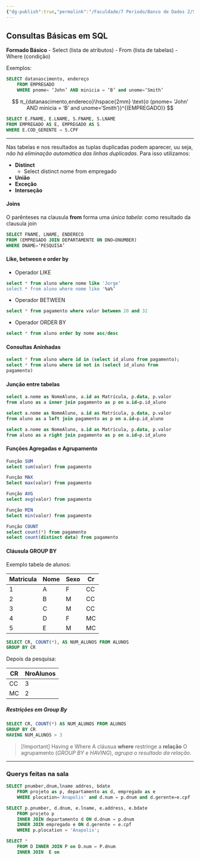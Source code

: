 ```yaml
---
{"dg-publish":true,"permalink":"/Faculdade/7 Periodo/Banco de Dados 2/Sub-Notes/SQL/","tags":["BD"],"created":"2024-07-08T09:34:22.599-03:00"}
---
```



## Consultas Básicas em SQL

**Formado Básico**
	- Select (lista de atributos)
	- From (lista de tabelas)
	- Where (condição)

Exemplos:
```sql
SELECT datanascimento, endereço
	FROM EMPREGADO
	WHERE pnome= ‘John’ AND minicia = ‘B’ and unome=‘Smith’
```

$$
π_{datanascimento,endereco}\hspace{2mm} \text{σ (pnome= ‘John’ AND minicia = ‘B’ and unome=‘Smith’)}^{(EMPREGADO)}
$$

```sql
SELECT E.FNAME, E.LNAME, S.FNAME, S.LNAME
FROM EMPREGADO AS E, EMPREGADO AS S
WHERE E.COD_GERENTE = S.CPF
```
---
Nas tabelas e nos resultados as tuplas duplicadas podem aparecer, uu seja, *não há eliminação automática das linhas duplicadas*.
Para isso utilizamos:
- **Distinct**
	- Select distinct nome from empregado
- **União**
- **Exceção**
- **Interseção**

#### Joins
O parênteses na clausula **from** forma uma *única tabela*: como resultado da clausula join
```sql
SELECT FNAME, LNAME, ENDERECO
FROM (EMPREGADO JOIN DEPARTAMENTE ON DNO=DNUMBER)
WHERE DNAME=‘PESQUISA’
```
#### Like, between e order by
- Operador LIKE
```sql
select * from aluno where nome like 'Jorge‘
select * from aluno where nome like '%a%‘
```
- Operador BETWEEN
```sql
select * from pagamento where valor between 20 and 32
```
- Operador ORDER BY
```sql
select * from aluno order by nome asc/desc
```

#### Consultas Aninhadas
```sql
select * from aluno where id in (select id_aluno from pagamento);
select * from aluno where id not in (select id_aluno from
pagamento)
```

#### Junção entre tabelas
```sql
select a.nome as NomeAluno, a.id as Matrícula, p.data, p.valor
from aluno as a inner join pagamento as p on a.id=p.id_aluno

select a.nome as NomeAluno, a.id as Matrícula, p.data, p.valor
from aluno as a left join pagamento as p on a.id=p.id_aluno

select a.nome as NomeAluno, a.id as Matrícula, p.data, p.valor
from aluno as a right join pagamento as p on a.id=p.id_aluno
```

#### Funções Agregadas e Agrupamento


```sql
Função SUM
select sum(valor) from pagamento

Função MAX
Select max(valor) from pagamento

Função AVG
select avg(valor) from pagamento

Função MIN
Select min(valor) from pagamento

Função COUNT
select count(*) from pagamento
select count(distinct data) from pagamento
```

#### Cláusula GROUP BY
Exemplo tabela de alunos:

| Matricula | Nome | Sexo | Cr  |
| --------- | ---- | ---- | --- |
| 1         | A    | F    | CC  |
| 2         | B    | M    | CC  |
| 3         | C    | M    | CC  |
| 4         | D    | F    | MC  |
| 5         | E    | M    | MC  | 

```sql
SELECT CR, COUNT(*), AS NUM_ALUNOS FROM ALUNOS
GROUP BY CR
```
Depois da pesquisa:

| CR  | NroAlunos |
| --- | --------- |
| CC  | 3         |
| MC  | 2         | 

##### Restrições em Group By
```sql
SELECT CR, COUNT(*) AS NUM_ALUNOS FROM ALUNOS
GROUP BY CR
HAVING NUM_ALUNOS > 3
```


> [!important] Having e Where
> A cláusua **where** restringe a **relação**
O agrupamento (*GROUP BY e HAVING*), *agrupa o resultado da relação*.

---
### Querys feitas na sala

```sql
SELECT pnumber,dnum,lname addres, bdate
	FROM projeto as p, departamento as d, empregado as e
	WHERE plocation='Anapolis' and d.num = p.dnum and d.gerente=e.cpf
```

```sql
SELECT p.pnumber, d.dnum, e.lname, e.address, e.bdate
	FROM projeto p
	INNER JOIN departamento d ON d.dnum = p.dnum
	INNER JOIN empregado e ON d.gerente = e.cpf
	WHERE p.plocation = 'Anapolis';
```

```sql
SELECT *
	FROM D INNER JOIN P on D.num = P.dnum
	INNER JOIN  E on 
```